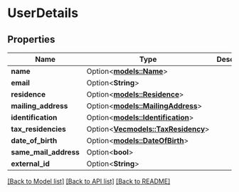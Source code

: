 # UserDetails

## Properties

Name | Type | Description | Notes
------------ | ------------- | ------------- | -------------
**name** | Option<[**models::Name**](Name.md)> |  | [optional]
**email** | Option<**String**> |  | [optional]
**residence** | Option<[**models::Residence**](Residence.md)> |  | [optional]
**mailing_address** | Option<[**models::MailingAddress**](MailingAddress.md)> |  | [optional]
**identification** | Option<[**models::Identification**](Identification.md)> |  | [optional]
**tax_residencies** | Option<[**Vec<models::TaxResidency>**](TaxResidency.md)> |  | [optional]
**date_of_birth** | Option<[**models::DateOfBirth**](DateOfBirth.md)> |  | [optional]
**same_mail_address** | Option<**bool**> |  | [optional]
**external_id** | Option<**String**> |  | [optional]

[[Back to Model list]](../README.md#documentation-for-models) [[Back to API list]](../README.md#documentation-for-api-endpoints) [[Back to README]](../README.md)


